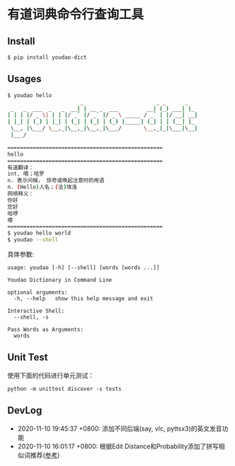 
# 有道词典命令行查询工具


## Install

```
$ pip install youdao-dict
```

## Usages


```bash
$ youdao hello
                       _                       _ _      _
 _   _  ___  _   _  __| | __ _  ___         __| (_) ___| |_
| | | |/ _ \| | | |/ _` |/ _` |/ _ \ _____ / _` | |/ __| __|
| |_| | (_) | |_| | (_| | (_| | (_) |_____| (_| | | (__| |_
 \__, |\___/ \__,_|\__,_|\__,_|\___/       \__,_|_|\___|\__|
 |___/

=================================================
hello
=================================================
有道翻译：
int. 喂；哈罗
n. 表示问候， 惊奇或唤起注意时的用语
n. (Hello)人名；(法)埃洛
网络释义：
你好
您好
哈啰
喂
=================================================
$ youdao hello world
$ youdao --shell
```

具体参数:

```
usage: youdao [-h] [--shell] [words [words ...]]

Youdao Dictionary in Command Line

optional arguments:
  -h, --help   show this help message and exit

Interactive Shell:
  --shell, -s

Pass Words as Arguments:
  words
```

## Unit Test

使用下面的代码进行单元测试：

```
python -m unittest discover -s tests
```

## DevLog

* 2020-11-10 19:45:37 +0800: 添加不同后端(say, vlc, pyttsx3)的英文发音功能
* 2020-11-10 16:01:17 +0800: 根据Edit Distance和Probability添加了拼写相似词推荐([参考](http://www.norvig.com/spell-correct.html))
